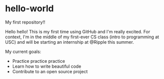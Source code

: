 # hello-world
My first repository!!

Hello hello! This is my first time using GitHub and I'm really excited. For context, I'm in the middle of my first-ever CS class (intro to programming at USC) and will be starting an internship at @Ripple this summer. 

My current goals:
- Practice practice practice
- Learn how to write beautiful code
- Contribute to an open source project
